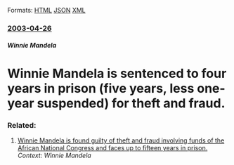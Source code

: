 
Formats: [HTML](/news/2003/04/26/winnie-mandela-is-sentenced-to-four-years-in-prison-five-years-less-one-year-suspended-for-theft-and-fraud.html)  [JSON](/news/2003/04/26/winnie-mandela-is-sentenced-to-four-years-in-prison-five-years-less-one-year-suspended-for-theft-and-fraud.json)  [XML](/news/2003/04/26/winnie-mandela-is-sentenced-to-four-years-in-prison-five-years-less-one-year-suspended-for-theft-and-fraud.xml)  

### [2003-04-26](/news/2003/04/26/index.md)

##### Winnie Mandela
#  Winnie Mandela is sentenced to four years in prison (five years, less one-year suspended) for theft and fraud.




### Related:

1. [ Winnie Mandela is found guilty of theft and fraud involving funds of the African National Congress and faces up to fifteen years in prison.](/news/2003/04/24/winnie-mandela-is-found-guilty-of-theft-and-fraud-involving-funds-of-the-african-national-congress-and-faces-up-to-fifteen-years-in-prison.md) _Context: Winnie Mandela_
